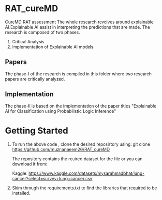# RAT_cureMD
CureMD RAT assessment 
The whole research revolves around explainable AI.Explainable AI assist in interpreting the predictions that are made. The research is composed of two phases. 
1. Critical Analysis
2. Implementation of Explainable AI models

## Papers
The phase-I of the research is compiled in this folder where two research papers are critically analyzed.

## Implementation
The phase-II is based on the implementation of the paper titles "Explainable AI for Classification using Probabilistic Logic Inference"

# Getting Started
1. To run the above code , clone the desired reposirtory using:
   git clone https://github.com/muznanaeem26/RAT_cureMD

    The repository contains the reuired dataset for the file or you can download   it from:

    Kaggle: https://www.kaggle.com/datasets/mysarahmadbhat/lung-cancer?select=survey+lung+cancer.csv
 
2. Skim through the requirements.txt to find the libraries that required to be installed.
